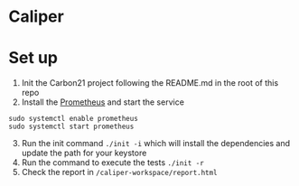 # Caliper



# Set up

1. Init the Carbon21 project following the README.md in the root of this repo
2. Install the [Prometheus](https://www.cherryservers.com/blog/install-prometheus-ubuntu) and start the service
```
sudo systemctl enable prometheus
sudo systemctl start prometheus
```
3. Run the init command `./init -i` which will install the dependencies and update the path for your keystore
4. Run the command to execute the tests `./init -r`
5. Check the report in `/caliper-workspace/report.html`